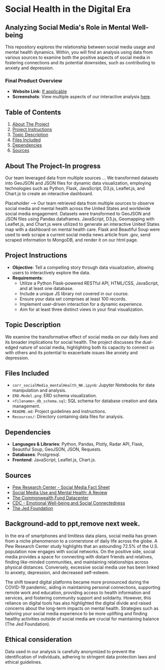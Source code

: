 
# Social Health in the Digital Era
## Analyzing Social Media's Role in Mental Well-being

This repository explores the relationship between social media usage and mental health dynamics. Within, you will find an analysis using data from various sources to examine both the positive aspects of social media in fostering connections and its potential downsides, such as contributing to anxiety and depression.

### Final Product Overview
- **Website Link**: [If applicable](#)
- **Screenshots**: View multiple aspects of our interactive analysis [here](#).

## Table of Contents
1. [About The Project](#about-the-project)
2. [Project Instructions](#project-instructions)
3. [Topic Description](#topic-description)
4. [Files Included](#files-included)
5. [Dependencies](#dependencies)
6. [Sources](#sources)
 
## About The Project-In progress
Our team leveraged data from multiple sources ... We transformed datasets into GeoJSON and JSON files for dynamic data visualization, employing technologies such as Python, Flask, JavaScript, D3.js, Leaflet.js, and Chart.js to create an interactive dashboard.

Placeholder --> Our team retrieved data from multiple sources to observe social media and mental health across the United States and worldwide social media engagement. Datasets were transformed to GeoJSON and JSON files using Pandas dataframes. JavaScript, D3.js, Geomapping with Leaflet.js, and Chart.js were utilized to generate an interactive United States map with a dashboard on mental health care. Flask and Beautiful Soup were used to web scrape a current social media news article from  .gov, send scraped information to MongoDB, and render it on our html page.

## Project Instructions
- **Objective**: Tell a compelling story through data visualization, allowing users to interactively explore the data.
- **Requirements**: 
  - Utilize a Python Flask-powered RESTful API, HTML/CSS, JavaScript, and at least one database.
  - Include a unique JS library not covered in our course.
  - Ensure your data set comprises at least 100 records.
  - Implement user-driven interaction for a dynamic experience.
  - Aim for at least three distinct views in your final visualization.

## Topic Description
We examine the transformative effect of social media on our daily lives and its broader implications for social health. The project discusses the dual-edged nature of social media, highlighting both its capacity to connect us with others and its potential to exacerbate issues like anxiety and depression.

## Files Included
- `corr_socialMedia_mentalHealth_NK.ipynb`: Jupyter Notebooks for data manipulation and analysis.
- `ERD.Model.png`: ERD schema visualization.
- `<filename>_db_schema.sql`: SQL schema for database creation and data management.
- `README.md`: Project guidelines and instructions.
- `Resources/`: Directory containing data files for analysis.

## Dependencies
- **Languages & Libraries**: Python, Pandas, Plotly, Radar API, Flask, Beautiful Soup, GeoJSON, JSON, Requests.
- **Databases**: Postgresql.
- **Frontend**: JavaScript, Leaflet.js, Chart.js.

## Sources
- [Pew Research Center - Social Media Fact Sheet](https://www.pewresearch.org/internet/fact-sheet/social-media/)
- [Social Media Use and Mental Health: A Review](https://www.ncbi.nlm.nih.gov/pmc/articles/PMC9768555/)
- [The Commonwealth Fund Datacenter](https://www.commonwealthfund.org/datacenter/)
- [CDC - Emotional Well-being and Social Connectedness](https://www.cdc.gov/emotional-wellbeing/social-connectedness/loneliness.htm)
- [The Jed Foundation](https://jedfoundation.org/) 

## Background-add to ppt,remove next week.
In the era of smartphones and limitless data plans, social media has grown from a niche phenomenon to a cornerstone of daily life across the globe. A Pew Research Center study highlights that an astounding 72.5% of the U.S. population now engages with social networks. On the positive side, social media provides a space for connecting with distant friends and relatives, finding like-minded communities, and maintaining relationships across physical distances. Conversely, excessive social media use has been linked to anxiety, depression, and decreased self-esteem.

The shift toward digital platforms became more pronounced during the COVID-19 pandemic, aiding in maintaining personal connections, supporting remote work and education, providing access to health information and services, and fostering community support and solidarity. However, this reliance on digital tools has also highlighted the digital divide and raised concerns about the long-term impacts on mental health. Strategies such as tailoring your social media experience to be more uplifting and finding healthy activities outside of social media are crucial for maintaining balance​ (The Jed Foundation)​.

## Ethical consideration
Data used in our analysis is carefully anonymized to prevent the identification of individuals, adhering to stringent data protection laws and ethical guidelines.
